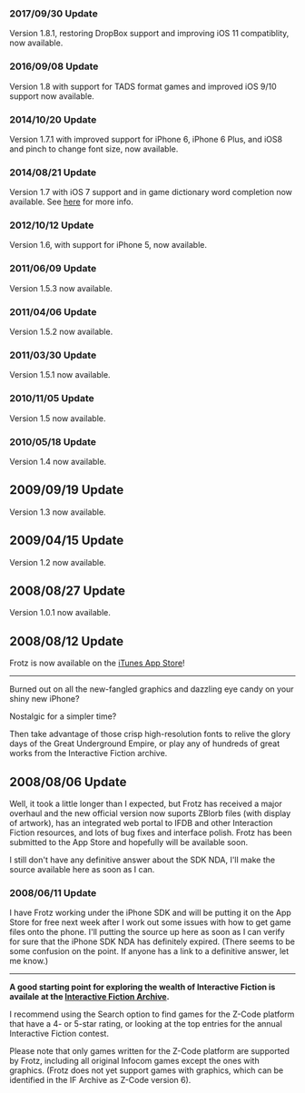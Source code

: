 
### 2017/09/30 Update ###

Version 1.8.1, restoring DropBox support and improving iOS 11 compatiblity, now available.

### 2016/09/08 Update ###

Version 1.8 with support for TADS format games and improved iOS 9/10 support now available.

### 2014/10/20 Update ###

Version 1.7.1 with improved support for iPhone 6, iPhone 6 Plus, and iOS8 and pinch to change font size, now available.

### 2014/08/21  Update ###

Version 1.7 with iOS 7 support and in game dictionary word completion now available. See  [here](http://code.google.com/p/iphonefrotz/wiki/FrotzMain) for more info.

### 2012/10/12 Update ###

Version 1.6, with support for iPhone 5, now available.

### 2011/06/09 Update ###

Version 1.5.3 now available.

### 2011/04/06 Update ###

Version 1.5.2 now available.

### 2011/03/30 Update ###

Version 1.5.1 now available.

### 2010/11/05 Update ###

Version 1.5 now available.

### 2010/05/18 Update ###

Version 1.4 now available.

## 2009/09/19 Update ##

Version 1.3 now available.

## 2009/04/15 Update ##

Version 1.2 now available.

## 2008/08/27 Update ##

Version 1.0.1 now available.

## 2008/08/12 Update ##

Frotz is now available on the [iTunes App Store](http://phobos.apple.com/WebObjects/MZStore.woa/wa/viewSoftware?id=287653015&mt=8)!


---


Burned out on all the new-fangled graphics and dazzling eye candy on your shiny new iPhone?

Nostalgic for a simpler time?

Then take advantage of those crisp high-resolution fonts to relive the glory days of the Great Underground Empire, or play any of hundreds of great works from the Interactive Fiction archive.

## 2008/08/06 Update ##

Well, it took a little longer than I expected, but Frotz has received a major overhaul and the new official version now suports ZBlorb files (with display of artwork), has an integrated web portal to IFDB and other Interaction Fiction resources, and lots of bug fixes and interface polish.  Frotz has been submitted to the App Store and hopefully will be available soon.

I still don't have any definitive answer about the SDK NDA, I'll make the source available here as soon as I can.

### 2008/06/11 Update ###

I have Frotz working under the iPhone SDK and will be putting it on the App Store for free next week after I work out some issues with how to get game files onto the phone.  I'll putting the source up here as soon as I can verify for sure that the iPhone SDK NDA has definitely expired.  (There seems to be some confusion on the point.  If anyone has a link to a definitive answer, let me know.)


---



**A good starting point for exploring the wealth of Interactive Fiction is availale at the  [Interactive Fiction Archive](http://wurb.com:80/if/platform/1).**

I recommend using the Search option to find games for the Z-Code platform that have a 4- or 5-star rating, or looking at the top entries for the annual Interactive Fiction contest.

Please note that only games written for the Z-Code platform are supported by Frotz, including all original Infocom games except the ones with graphics.   (Frotz does not yet support games with graphics, which can be identified in the IF Archive as Z-Code version 6).



